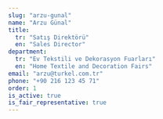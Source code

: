 ```yaml
---
slug: "arzu-gunal"
name: "Arzu Günal"
title:
  tr: "Satış Direktörü"
  en: "Sales Director"
department:
  tr: "Ev Tekstili ve Dekorasyon Fuarları"
  en: "Home Textile and Decoration Fairs"
email: "arzu@turkel.com.tr"
phone: "+90 216 123 45 71"
order: 1
is_active: true
is_fair_representative: true
---
```

